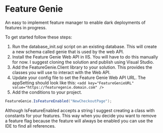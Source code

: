# Feature Genie
An easy to implement feature manager to enable dark deployments of features in progress.

To get started follow these steps:
1. Run the database_init.sql script on an existing database. This will create a new schema called genie that is used by the web API.
2. Install the Feature Genie Web API in IIS.  You will have to do this manually for now.  I suggest cloning the solution and publish using Visual Studio.
3. Add the FeatureGenie.Client library to your solution.  This provides the classes you will use to interact with the Web API.  
4. Update your config file to set the Feature Genie Web API URL. The appSetting should look like this: `<add key="FeatureGenieURL" value="https://featuregenie.domain.com" />`
5. Add the conditions to your project.  

```C#
FeatureGenie.IsFeatureEnabled("NewCheckoutPage");
```

Although IsFeatureEnabled accepts a string I suggest creating a class with constants for your features.  This way when you decide you want to remove a feature flag because the feature will always be enabled you can use the IDE to find all references.
